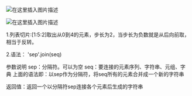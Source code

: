 ﻿![在这里插入图片描述](https://img-blog.csdnimg.cn/20190116163903451.png?x-oss-process=image/watermark,type_ZmFuZ3poZW5naGVpdGk,shadow_10,text_aHR0cHM6Ly9ibG9nLmNzZG4ubmV0L2phY2tpZV9vMm8y,size_16,color_FFFFFF,t_70)

![在这里插入图片描述](https://img-blog.csdnimg.cn/20190116164517951.png?x-oss-process=image/watermark,type_ZmFuZ3poZW5naGVpdGk,shadow_10,text_aHR0cHM6Ly9ibG9nLmNzZG4ubmV0L2phY2tpZV9vMm8y,size_16,color_FFFFFF,t_70)

1.列表切片:[1:5:2]取出从0到4的元素，步长为2，当步长为负数就是从后向前取，相当于反转。

2.语法：  'sep'.join(seq)

参数说明
sep：分隔符。可以为空
seq：要连接的元素序列、字符串、元组、字典
上面的语法即：以sep作为分隔符，将seq所有的元素合并成一个新的字符串

返回值：返回一个以分隔符sep连接各个元素后生成的字符串
